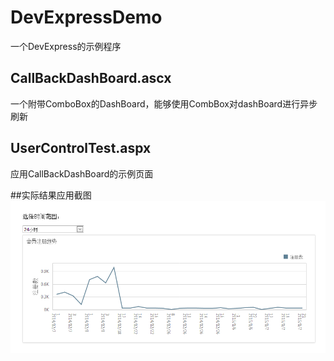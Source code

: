 DevExpressDemo
==============
一个DevExpress的示例程序

CallBackDashBoard.ascx
------------------------
一个附带ComboBox的DashBoard，能够使用CombBox对dashBoard进行异步刷新

UserControlTest.aspx
--------------------------
应用CallBackDashBoard的示例页面

##实际结果应用截图
![](https://github.com/sues-lee/DevExpressDemo/blob/master/ScreenShots/Demo.PNG)
